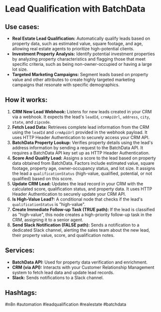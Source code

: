 # Lead Qualification with BatchData

## Use cases:

- **Real Estate Lead Qualification:** Automatically qualify leads based on property data, such as estimated value, square footage, and age, allowing real estate agents to prioritize high-potential clients.
- **Investment Property Analysis:** Identify potential investment properties by analyzing property characteristics and flagging those that meet specific criteria, such as being non-owner-occupied or having a large lot size.
- **Targeted Marketing Campaigns:** Segment leads based on property value and other attributes to create highly targeted marketing campaigns that resonate with specific demographics.

## How it works:

1.  **CRM New Lead Webhook:** Listens for new leads created in your CRM via a webhook.  It expects the lead's `leadId`, `crmApiUrl`, `address`, `city`, `state`, and `zipcode`.
2.  **Fetch Lead Data:** Retrieves complete lead information from the CRM using the `leadId` and `crmApiUrl` provided in the webhook payload. It uses HTTP Header Authentication to securely access your CRM API.
3.  **BatchData Property Lookup:**  Verifies property details using the lead's address information by sending a request to the BatchData API.  It requires a BatchData API key set up as HTTP Header Authentication.
4.  **Score And Qualify Lead:** Assigns a score to the lead based on property data obtained from BatchData.  Factors include estimated value, square footage, property age, owner-occupancy status, and lot size. It assigns the lead a `qualificationStatus` (high-value, qualified, potential, or not qualified) based on this score.
5.  **Update CRM Lead:** Updates the lead record in your CRM with the calculated score, qualification status, and property data. It uses HTTP Header Authentication to securely update your CRM API.
6.  **Is High-Value Lead?:** A conditional node that checks if the lead's `qualificationStatus` is "high-value".
7.  **Create Immediate Follow-up Task (TRUE path):** If the lead is classified as "high-value", this node creates a high-priority follow-up task in the CRM, assigning it to a senior agent.
8.  **Send Slack Notification (FALSE path):** Sends a notification to a dedicated Slack channel, alerting the sales team about the new lead, their property value, score, and qualification notes.

## Services:

-   **BatchData API:** Used for property data verification and enrichment.
-   **CRM (via API):** Interacts with your Customer Relationship Management system to fetch lead data and update lead records.
-   **Slack:** Sends notifications to a Slack channel.

## Hashtags:

#n8n #automation #leadqualification #realestate #batchdata
